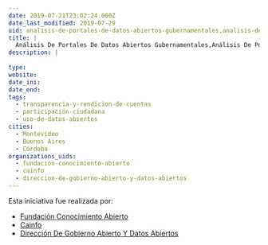 ```yaml
---
date: 2019-07-21T23:02:24.000Z
date_last_modified: 2019-07-29
uid: analisis-de-portales-de-datos-abiertos-gubernamentales,analisis-de-portales-de-datos-abiertos-gubernamentales-segunda-carga-con-la-metodologia-en-la-anterior-aplicacion-no-la-llegamos-a-cargar
title: |
  Análisis De Portales De Datos Abiertos Gubernamentales,Análisis De Portales De Datos Abiertos Gubernamentales (Segunda Carga Con La Metodología. En La Anterior Aplicación No La Llegamos A Cargar)
description: |
  
type: 
website: 
date_ini: 
date_end: 
tags:
  - transparencia-y-rendicion-de-cuentas
  - participación-ciudadana
  - uso-de-datos-abiertos
cities: 
  - Montevideo
  - Buenos Aires
  - Córdoba
organizations_uids:
  - fundacion-conocimiento-abierto
  - cainfo
  - direccion-de-gobierno-abierto-y-datos-abiertos
---
```


Esta iniciativa fue realizada por:

- [Fundación Conocimiento Abierto](/organizaciones/fundacion-conocimiento-abierto)
- [Cainfo](/organizaciones/cainfo)
- [Dirección De Gobierno Abierto Y Datos Abiertos](/organizaciones/direccion-de-gobierno-abierto-y-datos-abiertos)
